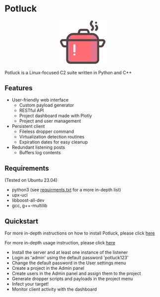 ﻿# Potluck

<p align="center">
  <img src="docs/images/potluck.png" height="30%" width="30%">
</p>

Potluck is a Linux-focused C2 suite written in Python and C++
## Features
- User-friendly web interface
  - Custom payload generator
  - RESTful API
  - Project dashboard made with Plotly
  - Project and user management
- Persistent client
  - Fileless dropper command
  - Virtualization detection routines
  - Expiration dates for easy cleanup
- Redundant listening posts
  - Buffers log contents
## Requirements
(Tested on Ubuntu 23.04)
- python3 (see [requirments.txt](https://github.com/jkingsec/potluck/blob/main/src/server/requirements.txt) for a more in-depth list)
- upx-ucl
- libboost-all-dev
- gcc, g++-multilib
## Quickstart
For more in-depth instructions on how to install Potluck, please click [here](https://github.com/jkingsec/potluck/blob/main/INSTALL.md)

For more in-depth usage instruction, please click [here](https://github.com/jkingsec/potluck/blob/main/HOWTO.md)

- Install the server and at least one instance of the listener
- Login as 'admin' using the default password 'potluck123'
- Change the default password in the User settings menu
- Create a project in the Admin panel
- Create users in the Admin panel and assign them to the project
- Generate dropper scripts and payloads in the project menu
- Infect your target!
- Monitor client activity with the dashboard
